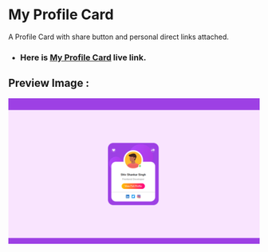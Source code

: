 # My Profile Card
A Profile Card with share button and personal direct links attached.

- ### Here is [My Profile Card](https://seemyprofilehere.netlify.app/) live link.

## Preview Image :

<p align="center">
    <img src="./images/image.png" />
</p>
